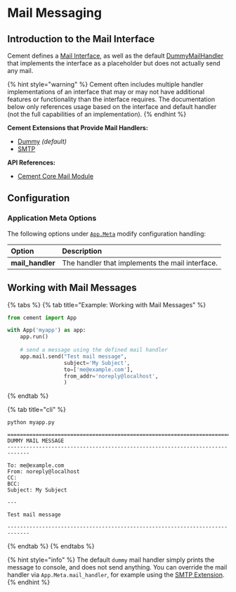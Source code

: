 # Mail Messaging

## Introduction to the Mail Interface

Cement defines a [Mail Interface](https://cement.readthedocs.io/en/2.99/api/core/mail/#cement.core.mail.MailInterface), as well as the default [DummyMailHandler](https://docs.builtoncement.com/%7B%7B%20version%20%7D%7D/api/ext/ext_dummy.html#cement.ext.ext_dummy.DummyMailHandler) that implements the interface as a placeholder but does not actually send any mail.

{% hint style="warning" %}
Cement often includes multiple handler implementations of an interface that may or may not have additional features or functionality than the interface requires.  The documentation below only references usage based on the interface and default handler \(not the full capabilities of an implementation\).
{% endhint %}

**Cement Extensions that Provide Mail Handlers:**

* [Dummy](../extensions/dummy.md) _\(default\)_
* [SMTP](../extensions/smtp.md)

**API References:**

* [Cement Core Mail Module](https://cement.readthedocs.io/en/2.99/api/core/mail)

## **Configuration**

### **Application Meta Options**

The following options under [`App.Meta`](https://cement.readthedocs.io/en/2.99/api/core/foundation/#cement.core.foundation.App.Meta) modify configuration handling:

| **Option** | **Description** |
| :--- | :--- |
| **mail\_handler** | The handler that implements the mail interface. |

## Working with Mail Messages

{% tabs %}
{% tab title="Example: Working with Mail Messages" %}
```python
from cement import App

with App('myapp') as app:
    app.run()
    
    # send a message using the defined mail handler
    app.mail.send("Test mail message",
                  subject='My Subject',
                  to=['me@example.com'],
                  from_addr='noreply@localhost',
                  )
```
{% endtab %}

{% tab title="cli" %}
```text
python myapp.py

=============================================================================
DUMMY MAIL MESSAGE
-----------------------------------------------------------------------------

To: me@example.com
From: noreply@localhost
CC:
BCC:
Subject: My Subject

---

Test mail message

-----------------------------------------------------------------------------
```
{% endtab %}
{% endtabs %}

{% hint style="info" %}
The default `dummy` mail handler simply prints the message to console, and does not send anything.  You can override the mail handler via `App.Meta.mail_handler`, for example using the [SMTP Extension](../extensions/smtp.md).
{% endhint %}

